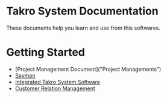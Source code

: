 ﻿# Takro System Documentation

These documents help you learn and use from this softwares.

# Getting Started

- [Project Management Document]("Project Managements")
- [Sayman]()
- [Integrated Takro System Software]()
- [Customer Relation Management]()

